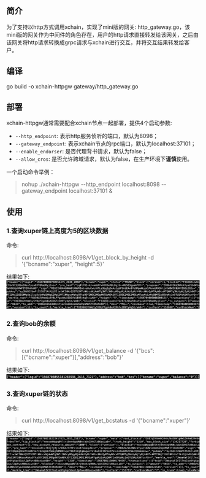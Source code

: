 ## 简介
为了支持以http方式调用xchain，实现了mini版的网关: http_gateway.go，该mini版的网关作为中间件的角色存在，用户的http请求直接转发给该网关，之后由该网关将http请求转换成grpc请求与xchain进行交互，并将交互结果转发给客户。
## 编译
go build -o xchain-httpgw gateway/http_gateway.go
## 部署
xchain-httpgw通常需要配合xchain节点一起部署，提供4个启动参数:

* `--http_endpoint`: 表示http服务侦听的端口，默认为8098；
* `--gateway_endpoint`: 表示xchain节点的rpc端口，默认为localhost:37101；
* `--enable_endorser`: 是否代理背书请求，默认为false；
* `--allow_cros`: 是否允许跨域请求，默认为false，在生产环境下**谨慎**使用。

一个启动命令举例：

> nohup ./xchain-httpgw --http_endpoint localhost:8098 --gateway_endpoint localhost:37101 &


## 使用
### 1.查询xuper链上高度为5的区块数据
命令: 
> curl http://localhost:8098/v1/get_block_by_height -d '{"bcname":"xuper", "height":5}'

结果如下:
![查询xuper链上高度为5的区块数据](https://github.com/ToWorld/xuperchain-image/blob/master/block_by_height.png)

### 2.查询bob的余额
命令: 
>curl http://localhost:8098/v1/get_balance -d '{"bcs":[{"bcname":"xuper"}],"address":"bob"}'

结果如下:
![查询bob的余额](https://github.com/ToWorld/xuperchain-image/blob/master/get_balance.png)

### 3.查询xuper链的状态
命令: 
>curl http://localhost:8098/v1/get_bcstatus -d '{"bcname":"xuper"}'

结果如下:
![查询xuper链的状态](https://github.com/ToWorld/xuperchain-image/blob/master/chainstatus.png)
